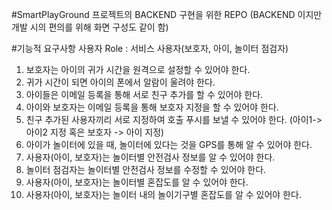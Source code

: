 #SmartPlayGround 프로젝트의 BACKEND 구현을 위한 REPO
(BACKEND 이지만 개발 시의 편의를 위해 화면 구성도 같이 함)

#기능적 요구사항
사용자 Role : 서비스 사용자(보호자, 아이, 놀이터 점검자)

1. 보호자는 아이의 귀가 시간을 원격으로 설정할 수 있어야 한다.
2. 귀가 시간이 되면 아이의 폰에서 알람이 울려야 한다.
3. 아이들은 이메일 등록을 통해 서로 친구 추가를 할 수 있어야 한다.
4. 아이와 보호자는 이메일 등록을 통해 보호자 지정을 할 수 있어야 한다.
5. 친구 추가된 사용자끼리 서로 지정하여 호출 푸시를 보낼 수 있어야 한다. (아이1-> 아이2 지정 혹은 보호자 -> 아이 지정)
6. 아이가 놀이터에 있을 때, 놀이터에 있다는 것을 GPS를 통해 알 수 있어야 한다.
7. 사용자(아이, 보호자)는 놀이터별 안전검사 정보를 알 수 있어야 한다.
8. 놀이터 점검자는 놀이터별 안전검사 정보를 수정할 수 있어야 한다.
9. 사용자(아이, 보호자)는 놀이터별 혼잡도를 알 수 있어야 한다.
10. 사용자(아이, 보호자)는 놀이터 내의 놀이기구별 혼잡도를 알 수 있어야 한다.
